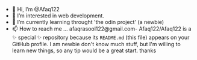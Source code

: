 - 👋 Hi, I’m @Afaq122
- 👀 I’m interested in web development.
- 🌱 I’m currently learning throught 'the odin project' (a newbie)
- 📫 How to reach me ... afaqrasool122@gmail.com-
Afaq122/Afaq122 is a ✨ special ✨ repository because its `README.md` (this file) appears on your GitHub profile.
I am newbie don't know much stuff, but I'm willing to learn new things, so any tip would be a great start.
thanks
